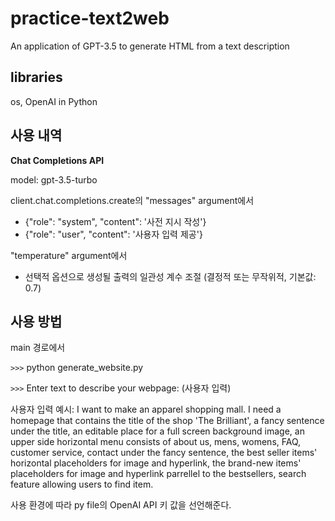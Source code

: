 # practice-text2web
An application of GPT-3.5 to generate HTML from a text description

## libraries
os, OpenAI in Python

## 사용 내역
**Chat Completions API**

model: gpt-3.5-turbo

client.chat.completions.create의 "messages" argument에서 
- {"role": "system", "content": '사전 지시 작성'}
- {"role": "user", "content": '사용자 입력 제공'}

"temperature" argument에서
- 선택적 옵션으로 생성될 출력의 일관성 계수 조절 (결정적 또는 무작위적, 기본값: 0.7)

## 사용 방법
main 경로에서 

`>>>` python generate_website.py

`>>>` Enter text to describe your webpage: (사용자 입력)

사용자 입력 예시:
I want to make an apparel shopping mall. I need a homepage that contains the title of the shop 'The Brilliant', a fancy sentence under the title, an editable place for a full screen background image, an upper side horizontal menu consists of about us, mens, womens, FAQ, customer service, contact under the fancy sentence, the best seller items' horizontal placeholders for image and hyperlink, the brand-new items' placeholders for image and hyperlink parrellel to the bestsellers, search feature allowing users to find item.

사용 환경에 따라 py file의 OpenAI API 키 값을 선언해준다.
